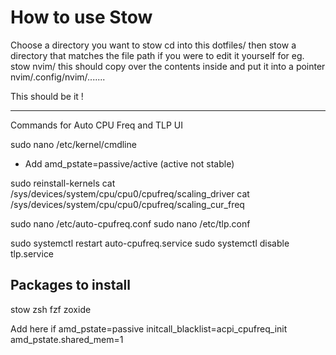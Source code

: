 # How to use Stow
Choose a directory you want to stow
cd into this dotfiles/
then stow a directory that matches the file path if you were to edit it yourself
for eg. stow nvim/
this should copy over the contents inside and put it into a pointer
nvim/.config/nvim/.......

This should be it !

---


Commands for Auto CPU Freq and TLP UI

sudo nano /etc/kernel/cmdline 
- Add amd_pstate=passive/active (active not stable)

sudo reinstall-kernels 
cat /sys/devices/system/cpu/cpu0/cpufreq/scaling_driver
cat /sys/devices/system/cpu/cpu0/cpufreq/scaling_cur_freq


sudo nano /etc/auto-cpufreq.conf
sudo nano /etc/tlp.conf

sudo systemctl restart auto-cpufreq.service
sudo systemctl disable tlp.service 


## Packages to install
stow zsh fzf zoxide




Add here if
amd_pstate=passive initcall_blacklist=acpi_cpufreq_init amd_pstate.shared_mem=1
